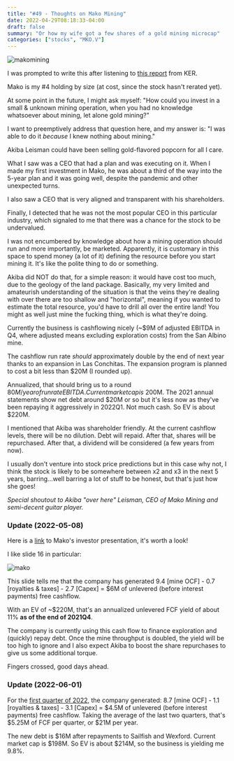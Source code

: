 ```yaml
---
title: "#49 - Thoughts on Mako Mining"
date: 2022-04-29T08:18:33-04:00
draft: false
summary: "Or how my wife got a few shares of a gold mining microcap"
categories: ["stocks", "MKO.V"]
---
```


![makomining](/images/makomining.jpg)

I was prompted to write this after listening to [this report](http://www.kereport.com/2022/04/27/mako-mining-a-review-of-2021-financials-q1-2022-operations-and-the-upcoming-exploration-plan/) from KER.

Mako is my #4 holding by size (at cost, since the stock hasn't rerated yet).

At some point in the future, I might ask myself: "How could you invest in a small & unknown mining operation, when you had no knowledge whatsoever about mining, let alone gold mining?"

I want to preemptively address that question here, and my answer is: "I was able to do it *because* I knew nothing about mining."

Akiba Leisman could have been selling gold-flavored popcorn for all I care. 

What I saw was a CEO that had a plan and was executing on it. When I made my first investment in Mako, he was about a third of the way into the 5-year plan and it was going well, despite the pandemic and other unexpected turns.

I also saw a CEO that is very aligned and transparent with his shareholders.

Finally, I detected that he was not the most popular CEO in this particular industry, which signaled to me that there was a chance for the stock to be undervalued. 

I was not encumbered by knowledge about how a mining operation should run and more importantly, be marketed. Apparently, it is customary in this space to spend money (a lot of it) defining the resource before you start mining it. It's like the polite thing to do or something.

Akiba did NOT do that, for a simple reason: it would have cost too much, due to the geology of the land package. Basically, my very limited and amateurish understanding of the situation is that the veins they're dealing with over there are too shallow and "horizontal", meaning if you wanted to estimate the total resource, you'd have to drill all over the entire land! You might as well just mine the fucking thing, which is what they're doing.

Currently the business is cashflowing nicely (~$9M of adjusted EBITDA in Q4, where adjusted means excluding exploration costs) from the San Albino mine. 

The cashflow run rate _should_ approximately double by the end of next year thanks to an expansion in Las Conchitas. The expansion program is planned to cost a bit less than $20M (I rounded up).

Annualized, that should bring us to a round $80M/year of run rate EBITDA. Current market cap is ~$200M. The 2021 annual statements show net debt around $20M or so but it's less now as they've been repaying it aggressively in 2022Q1. Not much cash. So EV is about $220M.

I mentioned that Akiba was shareholder friendly. At the current cashflow levels, there will be no dilution. Debt will repaid. After that, shares will be repurchased. After that, a dividend will be considered (a few years from now).

I usually don't venture into stock price predictions but in this case why not, I think the stock is likely to be somewhere between x2 and x3 in the next 5 years, barring...well barring a lot of stuff to be honest, but that's just how she goes!

_Special shoutout to Akiba "over here" Leisman, CEO of Mako Mining and semi-decent guitar player._

### Update (2022-05-08)

Here is a [link](https://makominingcorp.com/_resources/presentations/corporate-presentation.pdf?v=0.658) to Mako's investor presentation, it's worth a look!

I like slide 16 in particular:

![mako](/images/mako-slide-16.png)

This slide tells me that the company has generated 9.4 [mine OCF] - 0.7 [royalties & taxes] - 2.7 [Capex] = $6M of unlevered (before interest payments) free cashflow.

With an EV of ~$220M, that's an annualized unlevered FCF yield of about 11% **as of the end of 2021Q4**. 

The company is currently using this cash flow to finance exploration and (quickly) repay debt. Once the mine throughput is doubled, the yield will be too high to ignore and I also expect Akiba to boost the share repurchases to give us some additional torque.

Fingers crossed, good days ahead.

### Update (2022-06-01)

For the [first quarter of 2022](https://ceo.ca/content/sedar/MKO-20220531-News-release-English-f0e1.pdf), the company generated: 8.7 [mine OCF] - 1.1 [royalties & taxes] - 3.1 [Capex] = $4.5M of unlevered (before interest payments) free cashflow. Taking the average of the last two quarters, that's $5.25M of FCF per quarter, or $21M per year.

The new debt is $16M after repayments to Sailfish and Wexford. Current market cap is $198M. So EV is about $214M, so the business is yielding me 9.8%.

